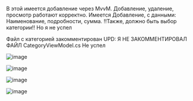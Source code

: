 В этой имеется добавление через MvvM. Добавление, удаление, просмотр работают корректно. Имеется Добавление, с данными: Наименование, подробности, сумма. 
!!Также, должно быть выбор категории!! Но я не успел


Файл с категорией закомментирован
UPD: Я НЕ ЗАКОММЕНТИРОВАЛ ФАЙЛ CategoryViewModel.cs Не успел



![image](https://github.com/user-attachments/assets/1684a164-10a7-460c-b113-0178f031c4aa)




![image](https://github.com/user-attachments/assets/4c4c0b77-85db-45b3-a834-3f8f395c9f0f)


![image](https://github.com/user-attachments/assets/6526f202-a614-43e2-8e65-5fc994b637f2)



![image](https://github.com/user-attachments/assets/df7cc141-6562-4f3a-acab-ea336c2130d5)
